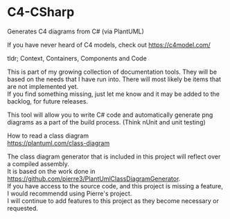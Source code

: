 # C4-CSharp
Generates C4 diagrams from C# (via PlantUML)

If you have never heard of C4 models, check out https://c4model.com/

tldr;
Context, Containers, Components and Code

This is part of my growing collection of documentation tools.  They will be based on the needs that I have run into.  There will most likely be items that are not implemented yet.  
If you find something missing, just let me know and it may be added to the backlog, for future releases.

This tool will allow you to write C# code and automatically generate png diagrams as a part of the build process.  (Think nUnit and unit testing)

How to read a class diagram  
https://plantuml.com/class-diagram  

The class diagram generator that is included in this project will reflect over a compiled assembly.  
It is based on the work done in https://github.com/pierre3/PlantUmlClassDiagramGenerator.  
If you have access to the source code, and this project is missing a feature, I would recommendd using Pierre's project.  
I will continue to add features to this project as they become necessary or requested.  
